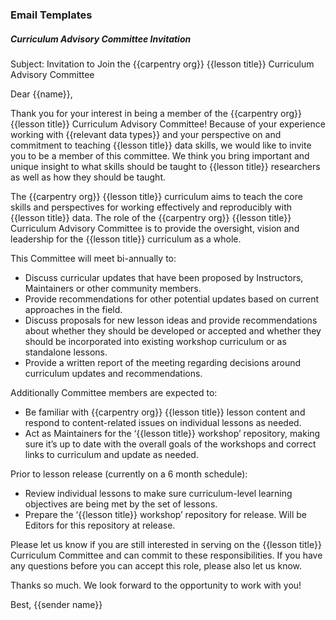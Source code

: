 ### Email Templates

##### Curriculum Advisory Committee Invitation

Subject: Invitation to Join the {{carpentry org}} {{lesson title}} Curriculum Advisory Committee

Dear {{name}},

Thank you for your interest in being a member of the {{carpentry org}} {{lesson title}} Curriculum Advisory Committee! 
Because of your experience working with {{relevant data types}} and your perspective on and commitment to teaching {{lesson title}} data 
skills, we would like to invite you to be a member of this committee. We think you bring important and unique insight to what skills 
should be taught to {{lesson title}} researchers as well as how they should be taught. 

The {{carpentry org}} {{lesson title}} curriculum aims to teach the core skills and perspectives for working effectively and reproducibly 
with {{lesson title}} data. The role of the {{carpentry org}} {{lesson title}} Curriculum Advisory Committee is to provide the oversight, 
vision and leadership for the {{lesson title}} curriculum as a whole. 

This Committee will meet bi-annually to:

- Discuss curricular updates that have been proposed by Instructors, Maintainers or other community members.
- Provide recommendations for other potential updates based on current approaches in the field.
- Discuss proposals for new lesson ideas and provide recommendations about whether they should be developed or accepted and whether 
they should be incorporated into existing workshop curriculum or as standalone lessons.
- Provide a written report of the meeting regarding decisions around curriculum updates and recommendations.

Additionally Committee members are expected to:
- Be familiar with {{carpentry org}} {{lesson title}} lesson content and respond to content-related issues on individual lessons as needed. 
- Act as Maintainers for the ‘{{lesson title}} workshop’ repository, making sure it’s up to date with the overall goals of the workshops 
and correct links to curriculum and update as needed.

Prior to lesson release (currently on a 6 month schedule): 
- Review individual lessons to make sure curriculum-level learning objectives are being met by the set of lessons.
- Prepare the ‘{{lesson title}} workshop’ repository for release. Will be Editors for this repository at release.

Please let us know if you are still interested in serving on the {{lesson title}} Curriculum Committee and can commit to these 
responsibilities. If you have any questions before you can accept this role, please also let us know. 

Thanks so much. We look forward to the opportunity to work with you!

Best,
{{sender name}}

